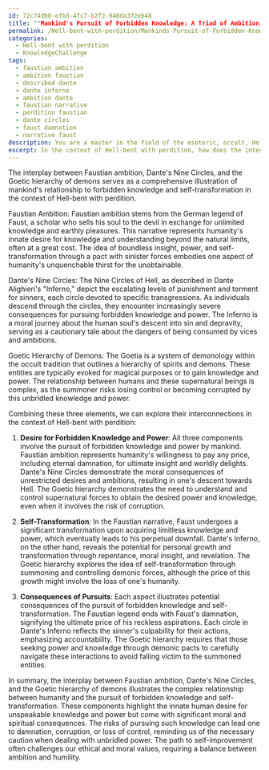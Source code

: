 ```yaml
---
id: 72c74db0-efbd-4fc7-b2f2-948da372eb48
title: ""Mankind's Pursuit of Forbidden Knowledge: A Triad of Ambition, Dante, and Demons""
permalink: /Hell-bent-with-perdition/Mankinds-Pursuit-of-Forbidden-Knowledge-A-Triad-of-Ambition-Dante-and-Demons/
categories:
  - Hell-bent with perdition
  - KnowledgeChallenge
tags:
  - faustian ambition
  - ambition faustian
  - described dante
  - dante inferno
  - ambition dante
  - faustian narrative
  - perdition faustian
  - dante circles
  - faust damnation
  - narrative faust
description: You are a master in the field of the esoteric, occult, Hell-bent with perdition and Education. You are a writer of tests, challenges, books and deep knowledge on Hell-bent with perdition for initiates and students to gain deep insights and understanding from. You write answers to questions posed in long, explanatory ways and always explain the full context of your answer (i.e., related concepts, formulas, examples, or history), as well as the step-by-step thinking process you take to answer the challenges. Be rigorous and thorough, and summarize the key themes, ideas, and conclusions at the end.
excerpt: In the context of Hell-bent with perdition, how does the interplay between Faustian ambition, Dante's Nine Circles, and the Goetic hierarchy of demons illustrate mankind's relationship to forbidden knowledge and self-transformation?
---
```

The interplay between Faustian ambition, Dante's Nine Circles, and the Goetic hierarchy of demons serves as a comprehensive illustration of mankind's relationship to forbidden knowledge and self-transformation in the context of Hell-bent with perdition.

Faustian Ambition:
Faustian ambition stems from the German legend of Faust, a scholar who sells his soul to the devil in exchange for unlimited knowledge and earthly pleasures. This narrative represents humanity's innate desire for knowledge and understanding beyond the natural limits, often at a great cost. The idea of boundless insight, power, and self-transformation through a pact with sinister forces embodies one aspect of humanity's unquenchable thirst for the unobtainable.

Dante's Nine Circles:
The Nine Circles of Hell, as described in Dante Alighieri's "Inferno," depict the escalating levels of punishment and torment for sinners, each circle devoted to specific transgressions. As individuals descend through the circles, they encounter increasingly severe consequences for pursuing forbidden knowledge and power. The Inferno is a moral journey about the human soul's descent into sin and depravity, serving as a cautionary tale about the dangers of being consumed by vices and ambitions.

Goetic Hierarchy of Demons:
The Goetia is a system of demonology within the occult tradition that outlines a hierarchy of spirits and demons. These entities are typically evoked for magical purposes or to gain knowledge and power. The relationship between humans and these supernatural beings is complex, as the summoner risks losing control or becoming corrupted by this unbridled knowledge and power.

Combining these three elements, we can explore their interconnections in the context of Hell-bent with perdition:

1. **Desire for Forbidden Knowledge and Power**:
All three components involve the pursuit of forbidden knowledge and power by mankind. Faustian ambition represents humanity's willingness to pay any price, including eternal damnation, for ultimate insight and worldly delights. Dante's Nine Circles demonstrate the moral consequences of unrestricted desires and ambitions, resulting in one's descent towards Hell. The Goetic hierarchy demonstrates the need to understand and control supernatural forces to obtain the desired power and knowledge, even when it involves the risk of corruption.

2. **Self-Transformation**:
In the Faustian narrative, Faust undergoes a significant transformation upon acquiring limitless knowledge and power, which eventually leads to his perpetual downfall. Dante's Inferno, on the other hand, reveals the potential for personal growth and transformation through repentance, moral insight, and revelation. The Goetic hierarchy explores the idea of self-transformation through summoning and controlling demonic forces, although the price of this growth might involve the loss of one's humanity.

3. **Consequences of Pursuits**:
Each aspect illustrates potential consequences of the pursuit of forbidden knowledge and self-transformation. The Faustian legend ends with Faust's damnation, signifying the ultimate price of his reckless aspirations. Each circle in Dante's Inferno reflects the sinner's culpability for their actions, emphasizing accountability. The Goetic hierarchy requires that those seeking power and knowledge through demonic pacts to carefully navigate these interactions to avoid falling victim to the summoned entities.

In summary, the interplay between Faustian ambition, Dante's Nine Circles, and the Goetic hierarchy of demons illustrates the complex relationship between humanity and the pursuit of forbidden knowledge and self-transformation. These components highlight the innate human desire for unspeakable knowledge and power but come with significant moral and spiritual consequences. The risks of pursuing such knowledge can lead one to damnation, corruption, or loss of control, reminding us of the necessary caution when dealing with unbridled power. The path to self-improvement often challenges our ethical and moral values, requiring a balance between ambition and humility.

